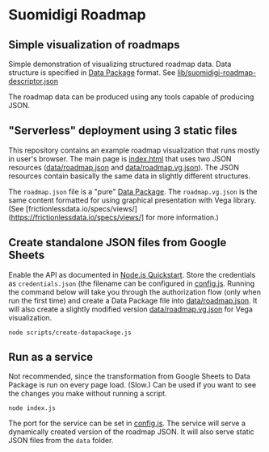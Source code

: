 # Suomidigi Roadmap

## Simple visualization of roadmaps
Simple demonstration of visualizing structured roadmap data. Data structure is specified in
[Data Package](https://frictionlessdata.io/specs/data-package/) format. See
[lib/suomidigi-roadmap-descriptor.json](lib/suomidigi-roadmap-descriptor.json)

The roadmap data can be produced using any tools capable of producing JSON.

## "Serverless" deployment using 3 static files
This repository contains an example roadmap visualization that runs mostly in user's browser. The main page is
[index.html](index.html) that uses two JSON resources ([data/roadmap.json](data/roadmap.json) and 
[data/roadmap.vg.json](data/roadmap.vg.json)). The JSON resources contain basically the same data in slightly
different structures.

The `roadmap.json` file is a "pure" [Data Package](https://frictionlessdata.io/specs/data-package/). The 
`roadmap.vg.json` is the same content formatted for using graphical presentation with Vega library. (See
[frictionlessdata.io/specs/views/](https://frictionlessdata.io/specs/views/] for more information.)

## Create standalone JSON files from Google Sheets
Enable the API as documented in [Node.js Quickstart](https://developers.google.com/sheets/api/quickstart/nodejs).
Store the credentials as `credentials.json` (the filename can be configured in [config.js](config.js).
Running the command below will take you through the authorization flow (only when run the first time) and create
a Data Package file into [data/roadmap.json](data/roadmap.json). It will also create a slightly modified version 
[data/roadmap.vg.json](data/roadmap.vg.json) for Vega visualization.

    node scripts/create-datapackage.js

## Run as a service
Not recommended, since the transformation from Google Sheets to Data Package is run on every page load. (Slow.)
Can be used if you want to see the changes you make without running a script.

    node index.js

The port for the service can be set in [config.js](config.js). The service will serve a dynamically created
version of the roadmap JSON. It will also serve static JSON files from the `data` folder.
